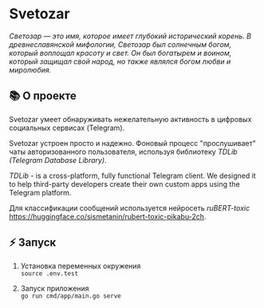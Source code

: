 # Svetozar

_Светозар — это имя, которое имеет глубокий исторический корень. В древнеславянской мифологии, Светозар был солнечным богом, который воплощал красоту и свет. Он был богатырем и воином, который защищал свой народ, но также являлся богом любви и миролюбия._

## 📚 О проекте

Svetozar умеет обнаруживать нежелательную активность в цифровых социальных сервисах (Telegram).

Svetozar устроен просто и надежно. Фоновый процесс "прослушивает" чаты авторизованного пользователя, используя библиотеку _TDLib (Telegram Database Library)_.

_TDLib_ - is a cross-platform, fully functional Telegram client. We designed it to help third-party developers create their own custom apps using the Telegram platform.

Для классификации сообщений используется нейросеть _ruBERT-toxic_ https://huggingface.co/sismetanin/rubert-toxic-pikabu-2ch.

## ⚡️ Запуск

1. Установка переменных окружения  
   `source .env.test`

2. Запуск приложения  
   `go run cmd/app/main.go serve`
